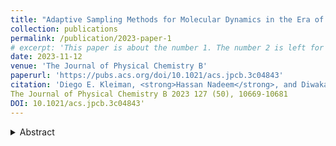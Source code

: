 ```yaml
---
title: "Adaptive Sampling Methods for Molecular Dynamics in the Era of Machine Learning"
collection: publications
permalink: /publication/2023-paper-1
# excerpt: 'This paper is about the number 1. The number 2 is left for future work.'
date: 2023-11-12
venue: 'The Journal of Physical Chemistry B'
paperurl: 'https://pubs.acs.org/doi/10.1021/acs.jpcb.3c04843'
citation: 'Diego E. Kleiman, <strong>Hassan Nadeem</strong>, and Diwakar Shukla'
The Journal of Physical Chemistry B 2023 127 (50), 10669-10681
DOI: 10.1021/acs.jpcb.3c04843'
---
```

<details>
    <summary> Abstract </summary>
Molecular dynamics (MD) simulations are fundamental computational tools for the study of proteins and their free energy landscapes. However, sampling protein conformational changes through MD simulations is challenging due to the relatively long time scales of these processes. Many enhanced sampling approaches have emerged to tackle this problem, including biased sampling and path-sampling methods. In this Perspective, we focus on adaptive sampling algorithms. These techniques differ from other approaches because the thermodynamic ensemble is preserved and the sampling is enhanced solely by restarting MD trajectories at particularly chosen seeds rather than introducing biasing forces. We begin our treatment with an overview of theoretically transparent methods, where we discuss principles and guidelines for adaptive sampling. Then, we present a brief summary of select methods that have been applied to realistic systems in the past. Finally, we discuss recent advances in adaptive sampling methodology powered by deep learning techniques, as well as their shortcomings.
</details>

